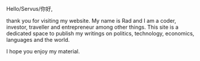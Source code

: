 Hello/Servus/你好,

thank you for visiting my website. My name is Rad and I am a coder, investor, traveller and entrepreneur among other things. This site is a dedicated space to publish my writings on politics, technology, economics, languages and the world. 

I hope you enjoy my material.

